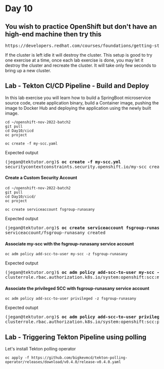 # Day 10

## You wish to practice OpenShift but don't have an high-end machine then try this
<pre>
https://developers.redhat.com/courses/foundations/getting-started
</pre>
If the cluster is left idle it will destroy the cluster. This setup is good to try one exercise at a time, once each lab exercise is done, you may let it destroy the cluster and recreate the cluster. It will take only few seconds to bring up a new cluster.


## Lab - Tekton CI/CD Pipeline - Build and Deploy

In this lab exercise you will learn how to build a SpringBoot microservice source code, create application binary, build a Container image, pushing the image to Docker Hub and deploying the application using the newly built image.

```
cd ~/openshift-nov-2022-batch2
git pull
cd Day10/cicd
oc project

oc create -f my-scc.yaml
```

Expected output
<pre>
(jegan@tektutor.org)$ <b>oc create -f my-scc.yml</b>
securitycontextconstraints.security.openshift.io/my-scc created
</pre>

#### Create a Custom Security Account
```
cd ~/openshift-nov-2022-batch2
git pull
cd Day10/cicd/
oc project

oc create serviceaccount fsgroup-runasany
```

Expected output
<pre>
(jegan@tektutor.org)$ <b>oc create serviceaccount fsgroup-runasany</b>
serviceaccount/fsgroup-runasany created
</pre>


#### Associate my-scc with the fsgroup-runasany service account
```
oc adm policy add-scc-to-user my-scc -z fsgroup-runasany
```

Expected output
<pre>
(jegan@tektutor.org)$ <b>oc adm policy add-scc-to-user my-scc -z fsgroup-runasany</b>
clusterrole.rbac.authorization.k8s.io/system:openshift:scc:my-scc added: "fsgroup-runasany"
</pre>

#### Associate the privileged SCC with fsgroup-runasany service account
```
oc adm policy add-scc-to-user privileged -z fsgroup-runasany
```
Expected outupt
<pre>
(jegan@tektutor.org)$ <b>oc adm policy add-scc-to-user privileged -z fsgroup-runasany</b>
clusterrole.rbac.authorization.k8s.io/system:openshift:scc:privileged added: "fsgroup-runasany"
</pre>


## Lab - Triggering Tekton Pipeline using polling

Let's install Tekton polling operator
```
oc apply -f https://github.com/bigkevmcd/tekton-polling-operator/releases/download/v0.4.0/release-v0.4.0.yaml
```

